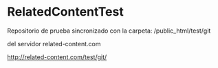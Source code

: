 # RelatedContentTest

Repositorio de prueba sincronizado con la carpeta:
/public_html/test/git

del servidor related-content.com

http://related-content.com/test/git/

